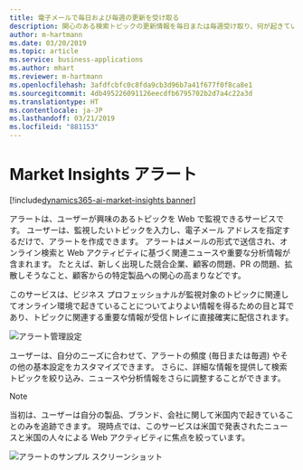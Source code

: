 ```yaml
---
title: 電子メールで毎日および毎週の更新を受け取る
description: 関心のある検索トピックの更新情報を毎日または毎週受け取り、何が起きているかについて常に最新の情報を入手します。
author: m-hartmann
ms.date: 03/20/2019
ms.topic: article
ms.service: business-applications
ms.author: mhart
ms.reviewer: m-hartmann
ms.openlocfilehash: 3afdfcbfc0c8fda9cb3d96b7a41f677f0f8ca8e1
ms.sourcegitcommit: 4db495226091126eecdfb6795702b2d7a4c22a3d
ms.translationtype: HT
ms.contentlocale: ja-JP
ms.lasthandoff: 03/21/2019
ms.locfileid: "881153"
---
```

#  <a name="market-insights-alerts"></a>Market Insights アラート
[!include[dynamics365-ai-market-insights banner](../../includes/dynamics365-ai-market-insights.md)]


アラートは、ユーザーが興味のあるトピックを Web で監視できるサービスです。 ユーザーは、監視したいトピックを入力し、電子メール アドレスを指定するだけで、アラートを作成できます。 アラートはメールの形式で送信され、オンライン検索と Web アクティビティに基づく関連ニュースや重要な分析情報が含まれます。 たとえば、新しく出現した競合企業、顧客の問題、PR の問題、拡散しそうなこと、顧客からの特定製品への関心の高まりなどです。

このサービスは、ビジネス プロフェッショナルが監視対象のトピックに関連してオンライン環境で起きていることについてよりよい情報を得るための目と耳であり、トピックに関連する重要な情報が受信トレイに直接確実に配信されます。 

![アラート管理設定](media/alert-management.png "アラート管理設定")

ユーザーは、自分のニーズに合わせて、アラートの頻度 (毎日または毎週) やその他の基本設定をカスタマイズできます。 さらに、詳細な情報を提供して検索トピックを絞り込み、ニュースや分析情報をさらに調整することができます。

> [!NOTE]
> 当初は、ユーザーは自分の製品、ブランド、会社に関して米国内で起きていることのみを追跡できます。 現時点では、このサービスは米国で発表されたニュースと米国の人々による Web アクティビティに焦点を絞っています。

![アラートのサンプル スクリーンショット](media/alert-email-sample.png "アラートのサンプル スクリーンショット")
